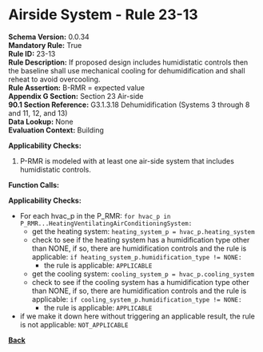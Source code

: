 
# Airside System - Rule 23-13 

**Schema Version:** 0.0.34  
**Mandatory Rule:** True  
**Rule ID:** 23-13  
**Rule Description:** If proposed design includes humidistatic controls then the baseline shall use mechanical cooling for dehumidification and shall reheat to avoid overcooling.  
**Rule Assertion:** B-RMR = expected value  
**Appendix G Section:** Section 23 Air-side  
**90.1 Section Reference:** G3.1.3.18 Dehumidification (Systems 3 through 8 and 11, 12, and 13)  
**Data Lookup:** None  
**Evaluation Context:** Building  

**Applicability Checks:**  

1. P-RMR is modeled with at least one air-side system that includes humidistatic controls.  

**Function Calls:**  


**Applicability Checks:**  
- For each hvac_p in the P_RMR: `for hvac_p in P_RMR...HeatingVentilatingAirConditioningSystem:`
    - get the heating system: `heating_system_p = hvac_p.heating_system`
    - check to see if the heating system has a humidification type other than NONE, if so, there are humidification controls and the rule is applicable: `if heating_system_p.humidification_type != NONE:`
        - the rule is applicable: `APPLICABLE`
    - get the cooling system: `cooling_system_p = hvac_p.cooling_system`
    - check to see if the cooling system has a humidification type other than NONE, if so, there are humidification controls and the rule is applicable: `if cooling_system_p.humidification_type != NONE:`
        - the rule is applicable: `APPLICABLE`
- if we make it down here without triggering an applicable result, the rule is not applicable: `NOT_APPLICABLE`


**[Back](../_toc.md)**



